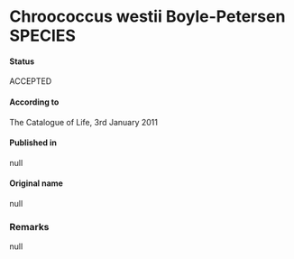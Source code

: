 # Chroococcus westii Boyle-Petersen SPECIES

#### Status
ACCEPTED

#### According to
The Catalogue of Life, 3rd January 2011

#### Published in
null

#### Original name
null

### Remarks
null
